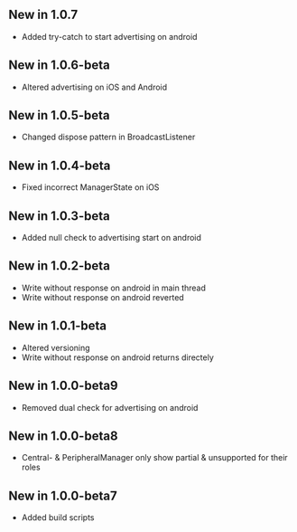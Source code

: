 ## New in 1.0.7
 * Added try-catch to start advertising on android

## New in 1.0.6-beta
 * Altered advertising on iOS and Android

## New in 1.0.5-beta
 * Changed dispose pattern in BroadcastListener

## New in 1.0.4-beta
 * Fixed incorrect ManagerState on iOS 
 
## New in 1.0.3-beta
 * Added null check to advertising start on android

## New in 1.0.2-beta
 * Write without response on android in main thread
 * Write without response on android reverted

## New in 1.0.1-beta
 * Altered versioning
 * Write without response on android returns directely

## New in 1.0.0-beta9
 * Removed dual check for advertising on android

## New in 1.0.0-beta8
 * Central- & PeripheralManager only show partial & unsupported for their roles

## New in 1.0.0-beta7
 * Added build scripts
